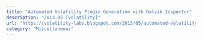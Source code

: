 ```yaml
---
title: "Automated Volatility Plugin Generation with Dalvik Inspector"
description: "2013.05 [volatility]"
url: "https://volatility-labs.blogspot.com/2013/05/automated-volatility-plugin-generation.html"
category: "Miscellaneous"
---
```

